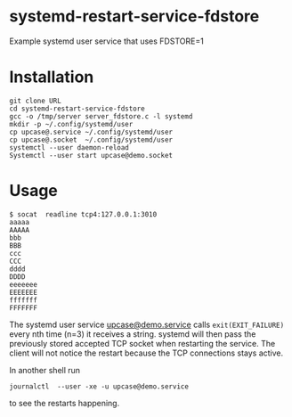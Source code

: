 # systemd-restart-service-fdstore

Example systemd user service that uses FDSTORE=1


# Installation

```
git clone URL
cd systemd-restart-service-fdstore
gcc -o /tmp/server server_fdstore.c -l systemd
mkdir -p ~/.config/systemd/user
cp upcase@.service ~/.config/systemd/user
cp upcase@.socket  ~/.config/systemd/user
systemctl --user daemon-reload
Systemctl --user start upcase@demo.socket
```

# Usage


```
$ socat  readline tcp4:127.0.0.1:3010
aaaaa
AAAAA
bbb
BBB
ccc
CCC
dddd
DDDD
eeeeeee
EEEEEEE
fffffff
FFFFFFF
```


The systemd user service  upcase@demo.service calls `exit(EXIT_FAILURE)` every nth time (n=3) it receives a string.
systemd will then pass the previously stored accepted TCP socket when restarting the service.
The client will not notice the restart because the TCP connections stays active.


In another shell run

```
journalctl  --user -xe -u upcase@demo.service
```
to see the restarts happening.
